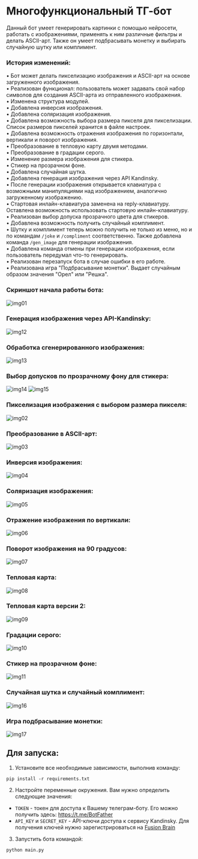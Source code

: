 # Многофункциональный ТГ-бот

Данный бот умеет генерировать картинки с помощью нейросети, работать с изображениями, 
применять к ним различные фильтры и делать ASCII-арт. Также он умеет подбрасывать монетку и 
выбирать случайную шутку или комплимент.

### История изменений:

• Бот может делать пикселизацию изображения и ASCII-арт на основе загруженного изображения.  
• Реализован функционал: пользователь может задавать свой набор символов для создания ASCII-арта из отправленного изображения.  
• Изменена структура модулей.  
• Добавлена инверсия изображения.  
• Добавлена соляризация изображения.  
• Добавлена возможность выбора размера пикселя для пикселизации. Список размеров пикселей хранится в файле настроек.  
• Добавлена возможность отражения изображения по горизонтали, вертикали и поворот изображения.  
• Преобразование в тепловую карту двумя методами.  
• Преобразование в градации серого.  
• Изменение размера изображения для стикера.  
• Стикер на прозрачном фоне.  
• Добавлена случайная шутка.  
• Добавлена генерация изображения через API Kandinsky.  
• После генерации изображения открывается клавиатура с возможными манипуляциями над изображением, 
аналогично загруженному изображению.  
• Стартовая инлайн-клавиатура заменена на reply-клавиатуру. 
Оставлена возможность использовать стартовую инлайн-клавиатуру.  
• Реализован выбор допуска прозрачного цвета для стикеров.  
• Добавлена возможность получить случайный комплимент.  
• Шутку и комплимент теперь можно получить не только из меню, но и по командам `/joke` и `/compliment` соответственно. 
Также добавлена команда `/gen_image` для генерации изображения.  
• Добавлена команда отмены при генерации изображения, если пользователь передумал что-то генерировать.  
• Реализован перезапуск бота в случае ошибки в его работе.  
• Реализована игра "Подбрасывание монетки". Выдает случайным образом значения "Орел" или "Решка".  

### Скриншот начала работы бота:
![img01](https://github.com/Topotun77/multifunctional_bot/blob/master/ScreenShots/n001.JPG?raw=true)
### Генерация изображения через API-Kandinsky:
![img12](https://github.com/Topotun77/multifunctional_bot/blob/master/ScreenShots/n014.JPG?raw=true)
### Обработка сгенерированного изображения:
![img13](https://github.com/Topotun77/multifunctional_bot/blob/master/ScreenShots/n015.JPG?raw=true)
### Выбор допусков по прозрачному фону для стикера:
![img14](https://github.com/Topotun77/multifunctional_bot/blob/master/ScreenShots/n017.JPG?raw=true)
![img15](https://github.com/Topotun77/multifunctional_bot/blob/master/ScreenShots/n018.JPG?raw=true)
### Пикселизация изображения с выбором размера пикселя:
![img02](https://github.com/Topotun77/multifunctional_bot/blob/master/ScreenShots/n002.JPG?raw=true)
### Преобразование в ASCII-арт:
![img03](https://github.com/Topotun77/multifunctional_bot/blob/master/ScreenShots/n003.JPG?raw=true)
### Инверсия изображения:
![img04](https://github.com/Topotun77/multifunctional_bot/blob/master/ScreenShots/n004.JPG?raw=true)
### Соляризация изображения:
![img05](https://github.com/Topotun77/multifunctional_bot/blob/master/ScreenShots/n005.JPG?raw=true)
### Отражение изображения по вертикали:
![img06](https://github.com/Topotun77/multifunctional_bot/blob/master/ScreenShots/n006.JPG?raw=true)
### Поворот изображения на 90 градусов:
![img07](https://github.com/Topotun77/multifunctional_bot/blob/master/ScreenShots/n007.JPG?raw=true)
### Тепловая карта:
![img08](https://github.com/Topotun77/multifunctional_bot/blob/master/ScreenShots/n010.JPG?raw=true)
### Тепловая карта версии 2:
![img09](https://github.com/Topotun77/multifunctional_bot/blob/master/ScreenShots/n011.JPG?raw=true)
### Градации серого:
![img10](https://github.com/Topotun77/multifunctional_bot/blob/master/ScreenShots/n009.JPG?raw=true)
### Стикер на прозрачном фоне:
![img11](https://github.com/Topotun77/multifunctional_bot/blob/master/ScreenShots/n012.JPG?raw=true)
### Случайная шутка и случайный комплимент:
![img16](https://github.com/Topotun77/multifunctional_bot/blob/master/ScreenShots/n016.JPG?raw=true)
### Игра подбрасывание монетки:
![img17](https://github.com/Topotun77/multifunctional_bot/blob/master/ScreenShots/n019.JPG?raw=true)


## Для запуска:
1. Установите все необходимые зависимости, выполнив команду:  
```
pip install -r requirements.txt
```
2. Настройте переменные окружения. Вам нужно определить следующие значения:
- `TOKEN` - токен для доступа к Вашему телеграм-боту. 
Его можно получить здесь: https://t.me/BotFather
- `API_KEY` и `SECRET_KEY` - API-ключи доступа к сервису Kandinsky. 
Для получения ключей нужно зарегистрироваться на [Fusion Brain](https://fusionbrain.ai/)
3. Запустить бота командой:
```
python main.py
```
